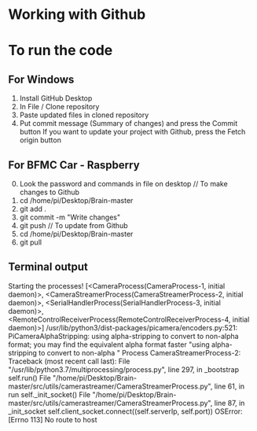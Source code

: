 # Working with Github

# To run the code


## For Windows

1) Install GitHub Desktop
2) In File / Clone repository
3) Paste updated files in cloned repository
4) Put commit message (Summary of changes) and press the Commit button
If you want to update your project with Github, press the Fetch origin button

## For BFMC Car - Raspberry
0) Look the password and commands in file on desktop
// To make changes to Github
1) cd /home/pi/Desktop/Brain-master
2) git add .
3) git commit -m "Write changes"
4) git push
// To update from Github
1) cd /home/pi/Desktop/Brain-master
2) git pull




## Terminal output
Starting the processes! [<CameraProcess(CameraProcess-1, initial daemon)>, <CameraStreamerProcess(CameraStreamerProcess-2, initial daemon)>, <SerialHandlerProcess(SerialHandlerProcess-3, initial daemon)>, <RemoteControlReceiverProcess(RemoteControlReceiverProcess-4, initial daemon)>]
/usr/lib/python3/dist-packages/picamera/encoders.py:521: PiCameraAlphaStripping: using alpha-stripping to convert to non-alpha format; you may find the equivalent alpha format faster
  "using alpha-stripping to convert to non-alpha "
Process CameraStreamerProcess-2:
Traceback (most recent call last):
  File "/usr/lib/python3.7/multiprocessing/process.py", line 297, in _bootstrap
    self.run()
  File "/home/pi/Desktop/Brain-master/src/utils/camerastreamer/CameraStreamerProcess.py", line 61, in run
    self._init_socket()
  File "/home/pi/Desktop/Brain-master/src/utils/camerastreamer/CameraStreamerProcess.py", line 87, in _init_socket
    self.client_socket.connect((self.serverIp, self.port))
OSError: [Errno 113] No route to host


